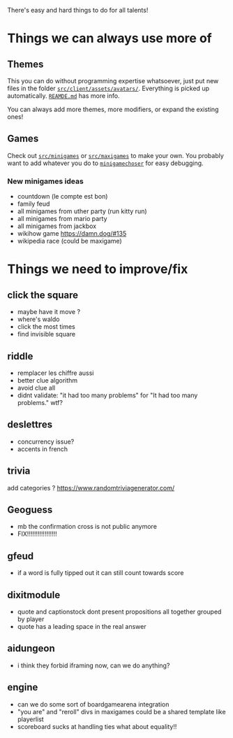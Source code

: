 There's easy and hard things to do for all talents!

# Things we can always use more of
## Themes

This you can do without programming expertise whatsoever, just put new files in the folder [`src/client/assets/avatars/`](src/client/assets/avatars/). Everything is picked up automatically. [`REAMDE.md`](src/client/assets/avatars/REAMDE.md) has more info.

You can always add more themes, more modifiers, or expand the existing ones!

## Games

Check out [`src/minigames`](src/minigames) or [`src/maxigames`](src/maxigames) to make your own. You probably want to add whatever you do to [`minigamechoser`](src/maxigames/minigamechoser) for easy debugging.


### New minigames ideas
* countdown (le compte est bon)
* family feud
* all minigames from uther party (run kitty run)
* all minigames from mario party
* all minigames from jackbox
* wikihow game https://damn.dog/#135
* wikipedia race (could be maxigame)


# Things we need to improve/fix

## click the square
* maybe have it move ?
* where's waldo
* click the most times
* find invisible square

## riddle
* remplacer les chiffre aussi
* better clue algorithm
* avoid clue all
* didnt validate: "it had too many problems" for "It had too many problems." wtf?

## deslettres
* concurrency issue?
* accents in french

## trivia
add categories ? https://www.randomtriviagenerator.com/

## Geoguess
* mb the confirmation cross is not public anymore
* FIX!!!!!!!!!!!!!!!!!

## gfeud
* if a word is fully tipped out it can still count towards score

## dixitmodule
* quote and captionstock dont present propositions all together grouped by player
* quote has a leading space in the real answer

## aidungeon
* i think they forbid iframing now, can we do anything?

## engine

* can we do some sort of boardgamearena integration
* "you are" and "reroll" divs in maxigames could be a shared template like playerlist
* scoreboard sucks at handling ties what about equality!!
